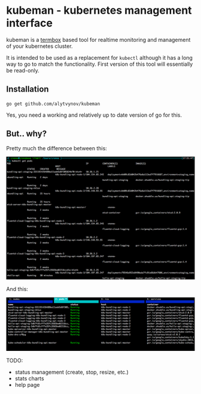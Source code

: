 # kubeman - kubernetes management interface

kubeman is a [termbox](https://github.com/nsf/termbox) based tool for realtime monitoring and management of your kubernetes cluster.

It is intended to be used as a replacement for `kubectl` although it has a long way to go to match the functionality. First version of this tool will essentially be read-only.

## Installation

    go get github.com/alytvynov/kubeman

Yes, you need a working and relatively up to date version of go for this.

## But.. why?

Pretty much the difference between this:

![kubectl](kubectl.png)

And this:

![kubeman](kubeman.png)

TODO:

- status management (create, stop, resize, etc.)
- stats charts
- help page
